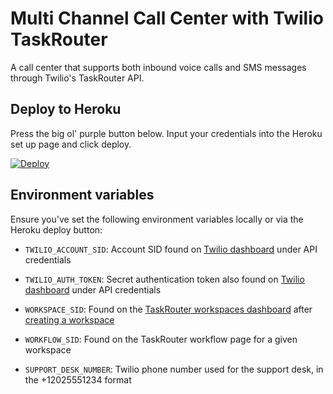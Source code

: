 # Multi Channel Call Center with Twilio TaskRouter
A call center that supports both inbound voice calls and SMS messages through
Twilio's TaskRouter API.


## Deploy to Heroku
Press the big ol' purple button below. Input your credentials into the Heroku
set up page and click deploy.

[![Deploy](https://www.herokucdn.com/deploy/button.png)](https://heroku.com/deploy?template=https://github.com/makaimc/taskrouter-multi-channel-support-desk)


## Environment variables
Ensure you've set the following environment variables locally or via the
Heroku deploy button:

* ``TWILIO_ACCOUNT_SID``: Account SID found on 
  [Twilio dashboard](https://www.twilio.com/user/account/voice-messaging) 
  under API credentials

* ``TWILIO_AUTH_TOKEN``: Secret authentication token also found on 
  [Twilio dashboard](https://www.twilio.com/user/account/voice-messaging) 
  under API credentials

* ``WORKSPACE_SID``: Found on the 
  [TaskRouter workspaces dashboard](https://www.twilio.com/user/account/taskrouter/workspaces)
  after [creating a workspace](https://www.twilio.com/user/account/taskrouter/workspaces/create)

* ``WORKFLOW_SID``: Found on the TaskRouter workflow page for a given 
  workspace

* ``SUPPORT_DESK_NUMBER``: Twilio phone number used for the support desk,
  in the +12025551234 format
